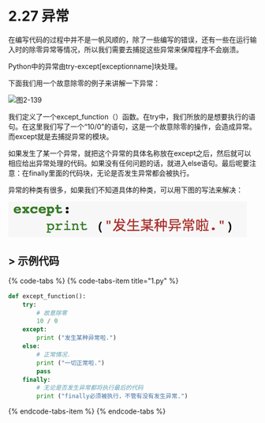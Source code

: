 # 2.27 异常

在编写代码的过程中并不是一帆风顺的，除了一些编写的错误，还有一些在运行输入时的除零异常等情况，所以我们需要去捕捉这些异常来保障程序不会崩溃。

Python中的异常由try-except\[exceptionname\]块处理。

下面我们用一个故意除零的例子来讲解一下异常：

![&#x56FE;2-139](blob:https://minghuiwu.gitbook.io/d2369b46-dc5a-46c4-a16d-a9a8097c5e4c)

我们定义了一个except\_function（）函数。在try中，我们所放的是想要执行的语句。在这里我们写了一个“10/0”的语句，这是一个故意除零的操作，会造成异常。而except就是去捕捉异常的模块。

如果发生了某一个异常，就把这个异常的具体名称放在except之后，然后就可以相应给出异常处理的代码。如果没有任何问题的话，就进入else语句。最后呢要注意：在finally里面的代码块，无论是否发生异常都会被执行。

异常的种类有很多，如果我们不知道具体的种类，可以用下图的写法来解决：

![&#x56FE;2-140](../../.gitbook/assets/image%20%28165%29.png)



## &gt; 示例代码

{% code-tabs %}
{% code-tabs-item title="1.py" %}
```python
def except_function():
    try:
        # 故意除零
        10 / 0
    except:
        print ("发生某种异常啦.")
    else:
        # 正常情况.
        print ("一切正常啦.")
        pass
    finally:
        # 无论是否发生异常都将执行最后的代码
        print ("finally必须被执行，不管有没有发生异常.")
```
{% endcode-tabs-item %}
{% endcode-tabs %}

